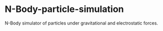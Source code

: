 # N-Body-particle-simulation
N-Body simulator of particles under gravitational and electrostatic forces.
